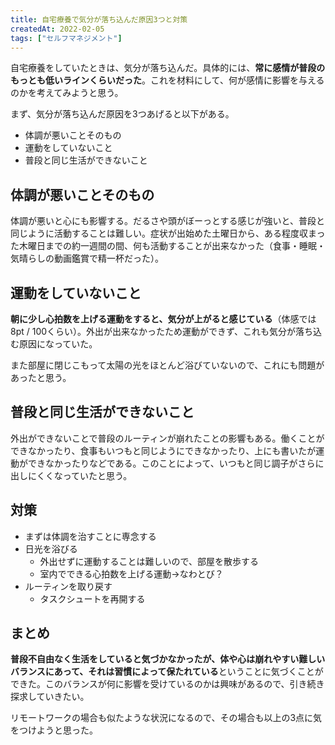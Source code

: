 ```yaml
---
title: 自宅療養で気分が落ち込んだ原因3つと対策
createdAt: 2022-02-05
tags: ["セルフマネジメント"]
---
```


自宅療養をしていたときは、気分が落ち込んだ。具体的には、**常に感情が普段のもっとも低いラインくらいだった**。これを材料にして、何が感情に影響を与えるのかを考えてみようと思う。

まず、気分が落ち込んだ原因を3つあげると以下がある。

- 体調が悪いことそのもの
- 運動をしていないこと
- 普段と同じ生活ができないこと

## 体調が悪いことそのもの

体調が悪いと心にも影響する。だるさや頭がぼーっとする感じが強いと、普段と同じように活動することは難しい。症状が出始めた土曜日から、ある程度収まった木曜日までの約一週間の間、何も活動することが出来なかった（食事・睡眠・気晴らしの動画鑑賞で精一杯だった）。

## 運動をしていないこと

**朝に少し心拍数を上げる運動をすると、気分が上がると感じている**（体感では 8pt / 100くらい）。外出が出来なかったため運動ができず、これも気分が落ち込む原因になっていた。

また部屋に閉じこもって太陽の光をほとんど浴びていないので、これにも問題があったと思う。

## 普段と同じ生活ができないこと

外出ができないことで普段のルーティンが崩れたことの影響もある。働くことができなかったり、食事もいつもと同じようにできなかったり、上にも書いたが運動ができなかったりなどである。このことによって、いつもと同じ調子がさらに出しにくくなっていたと思う。

## 対策

- まずは体調を治すことに専念する
- 日光を浴びる
  - 外出せずに運動することは難しいので、部屋を散歩する
  - 室内でできる心拍数を上げる運動→なわとび？
- ルーティンを取り戻す
  - タスクシュートを再開する

## まとめ

**普段不自由なく生活をしていると気づかなかったが、体や心は崩れやすい難しいバランスにあって、それは習慣によって保たれている**ということに気づくことができた。このバランスが何に影響を受けているのかは興味があるので、引き続き探求していきたい。

リモートワークの場合も似たような状況になるので、その場合も以上の3点に気をつけようと思った。
